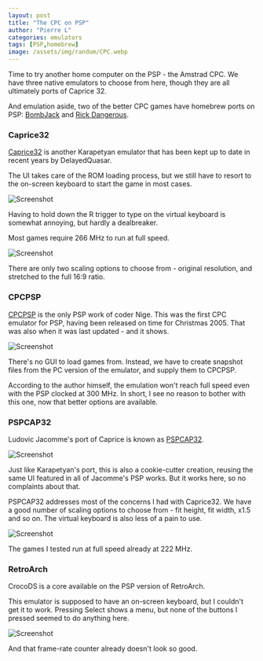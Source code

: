 ```yaml
---
layout: post
title: "The CPC on PSP"
author: "Pierre L"
categories: emulators
tags: [PSP,homebrew]
image: /assets/img/random/CPC.webp
---
```


Time to try another home computer on the PSP - the Amstrad CPC. We have three native emulators to choose from here, though they are all ultimately ports of Caprice 32.

And emulation aside, two of the better CPC games have homebrew ports on PSP: [BombJack](https://archive.org/details/jack.7z) and [Rick Dangerous](https://archive.org/details/psprick.-7z).

### Caprice32

[Caprice32](https://archive.org/details/cpc-300750-00000) is another Karapetyan emulator that has been kept up to date in recent years by DelayedQuasar.

The UI takes care of the ROM loading process, but we still have to resort to the on-screen keyboard to start the game in most cases.

![Screenshot](https://github.com/PSP-Archive/PSP-Archive.github.io/raw/gh-pages/assets/img/snaps/cap32_osk.webp)

Having to hold down the R trigger to type on the virtual keyboard is somewhat annoying, but hardly a dealbreaker.

Most games require 266 MHz to run at full speed. 

![Screenshot](https://github.com/PSP-Archive/PSP-Archive.github.io/raw/gh-pages/assets/img/snaps/cap32_bruce.webp)

There are only two scaling options to choose from - original resolution, and stretched to the full 16:9 ratio.

### CPCPSP 

[CPCPSP](https://archive.org/details/cpcpsp-v-01.7z) is the only PSP work of coder Nige. This was the first CPC emulator for PSP, having been released on time for Christmas 2005. That was also when it was last updated - and it shows. 

![Screenshot](https://github.com/PSP-Archive/PSP-Archive.github.io/raw/gh-pages/assets/img/snaps/cpcpsp.webp)

There's no GUI to load games from. Instead, we have to create snapshot files from the PC version of the emulator, and supply them to CPCPSP.

According to the author himself, the emulation won't reach full speed even with the PSP clocked at 300 MHz. In short, I see no reason to bother with this one, now that better options are available.

### PSPCAP32

Ludovic Jacomme's port of Caprice is known as [PSPCAP32](https://archive.org/details/pspcap32.7z). 

![Screenshot](https://github.com/PSP-Archive/PSP-Archive.github.io/raw/gh-pages/assets/img/snaps/fruity_pspcap.webp)

Just like Karapetyan's port, this is also a cookie-cutter creation, reusing the same UI featured in all of Jacomme's PSP works. But it works here, so no complaints about that. 

PSPCAP32 addresses most of the concerns I had with Caprice32. We have a good number of scaling options to choose from - fit height, fit width, x1.5 and so on. The virtual keyboard is also less of a pain to use.

![Screenshot](https://github.com/PSP-Archive/PSP-Archive.github.io/raw/gh-pages/assets/img/snaps/pspcap_ikar.webp)

The games I tested run at full speed already at 222 MHz.

### RetroArch

CrocoDS is a core available on the PSP version of RetroArch. 

This emulator is supposed to have an on-screen keyboard, but I couldn't get it to work. Pressing Select shows a menu, but none of the buttons I pressed seemed to do anything here.

![Screenshot](https://github.com/PSP-Archive/PSP-Archive.github.io/raw/gh-pages/assets/img/snaps/crocods_menu.webp)

And that frame-rate counter already doesn't look so good.
